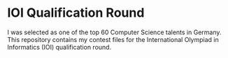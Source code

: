# IOI Qualification Round

I was selected as one of the top 60 Computer Science talents in Germany. This repository contains my contest files for the International Olympiad in Informatics (IOI) qualification round.
